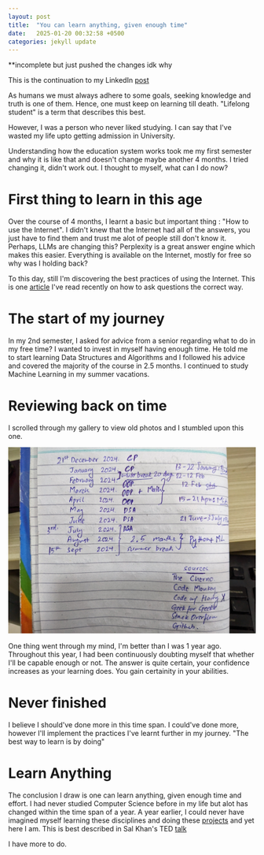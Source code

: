 ```yaml
---
layout: post
title:  "You can learn anything, given enough time"
date:   2025-01-20 00:32:58 +0500
categories: jekyll update
---
```

**incomplete but just pushed the changes idk why

This is the continuation to my LinkedIn [post](https://www.linkedin.com/posts/hasanfaesal_you-can-learn-anything-given-enough-time-activity-7276710765573607424-cFrE?utm_source=share&utm_medium=member_desktop)

As humans we must always adhere to some goals, seeking knowledge and truth is one of them. Hence, one must keep on learning till death. "Lifelong student" is a term that describes this best.

However, I was a person who never liked studying. I can say that I've wasted my life upto getting admission in University.

Understanding how the education system works took me my first semester and why it is like that and doesn't change maybe another 4 months. I tried changing it, didn't work out. I thought to myself, what can I do now? 

# First thing to learn in this age
Over the course of 4 months, I learnt a basic but important thing : "How to use the Internet". I didn't knew that the Internet had all of the answers, you just have to find them and trust me alot of people still don't know it. 
Perhaps, LLMs are changing this? Perplexity is a great answer engine which makes this easier.
Everything is available on the Internet, mostly for free so why was I holding back?

To this day, still I'm discovering the best practices of using the Internet. This is one [article](https://www.catb.org/esr/faqs/smart-questions.html) I've read recently on how to ask questions the correct way.

# The start of my journey
In my 2nd semester, I asked for advice from a senior regarding what to do in my free time? I wanted to invest in myself having enough time. He told me to start learning Data Structures and Algorithms and I followed his advice and covered the majority of the course in 2.5 months. I continued to study Machine Learning in my summer vacations.


# Reviewing back on time
I scrolled through my gallery to view old photos and I stumbled upon this one.

<!-- Option 1: Using site root-relative path -->
![roadmap upto 8 months](/assets/images/learn-anything1.jpg)

One thing went through my mind, I'm better than I was 1 year ago. Throughout this year, I had been continuously doubting myself that whether I'll be capable enough or not. The answer is quite certain, your confidence increases as your learning does. You gain certainity in your abilities.

# Never finished
I believe I should've done more in this time span. I could've done more, however I'll implement the practices I've learnt further in my journey. 
"The best way to learn is by doing"

# Learn Anything
The conclusion I draw is one can learn anything, given enough time and effort. I had never studied Computer Science before in my life but alot has changed within the time span of a year. A year earlier, I could never have imagined myself learning these disciplines and doing these [projects](https://github.com/hasanfaesal) and yet here I am.
This is best described in Sal Khan's TED [talk](https://youtu.be/-MTRxRO5SRA?si=DZHaysO6NFOglQ1D)

I have more to do.